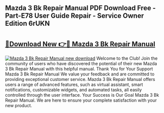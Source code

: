 ## Mazda 3 Bk Repair Manual PDF Download Free - Part-E78 User Guide Repair - Service Owner Edition 6rUKN

# <h2><a href="http://bc82696.oget.top/?id=Mazda+3+Bk+Repair+Manual">🔗Download New 👉🔴 Mazda 3 Bk Repair Manual</a></h2>

[![Mazda 3 Bk Repair Manual new download](https://i.imgur.com/5g1atiW.png)](http://bc82696.oget.top/?id=Mazda+3+Bk+Repair+Manual)
Welcome to the Club! Join the community of users who have discovered the potential of their new Mazda 3 Bk Repair Manual with this helpful manual. Thank You for Your Support Mazda 3 Bk Repair Manual We value your feedback and are committed to providing exceptional customer service. Mazda 3 Bk Repair Manual offers users a range of advanced features, such as virtual assistant, smart notifications, customizable widgets, and automated tasks, all easily controlled through the user interface. Your Success is Our Goal Mazda 3 Bk Repair Manual. We are here to ensure your complete satisfaction with your new product.
